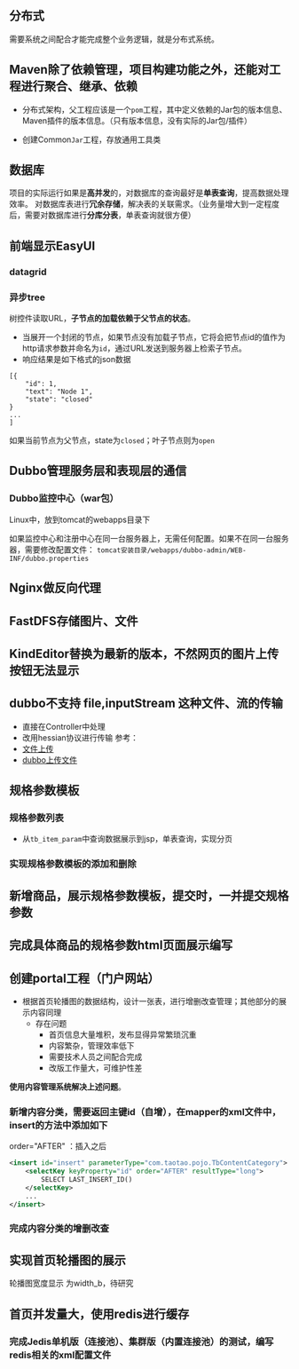 ## 分布式
需要系统之间配合才能完成整个业务逻辑，就是分布式系统。

## Maven除了依赖管理，项目构建功能之外，还能对工程进行聚合、继承、依赖

- 分布式架构，父工程应该是一个`pom`工程，其中定义依赖的Jar包的版本信息、Maven插件的版本信息。（只有版本信息，没有实际的Jar包/插件）

- 创建Common`Jar`工程，存放通用工具类

## 数据库
项目的实际运行如果是**高并发**的，对数据库的查询最好是**单表查询**，提高数据处理效率。
对数据库表进行**冗余存储**，解决表的关联需求。（业务量增大到一定程度后，需要对数据库进行**分库分表**，单表查询就很方便）

## 前端显示EasyUI

### datagrid

### 异步tree
树控件读取URL，**子节点的加载依赖于父节点的状态**。
- 当展开一个封闭的节点，如果节点没有加载子节点，它将会把节点id的值作为http请求参数并命名为`id`，通过URL发送到服务器上检索子节点。
- 响应结果是如下格式的json数据
```
[{
	"id": 1,
	"text": "Node 1",
	"state": "closed"
}
...
]
```
如果当前节点为父节点，state为`closed`；叶子节点则为`open`


## Dubbo管理服务层和表现层的通信


### Dubbo监控中心（war包）
Linux中，放到tomcat的webapps目录下

如果监控中心和注册中心在同一台服务器上，无需任何配置。如果不在同一台服务器，需要修改配置文件：
`tomcat安装目录/webapps/dubbo-admin/WEB-INF/dubbo.properties`


## Nginx做反向代理

## FastDFS存储图片、文件

## KindEditor替换为最新的版本，不然网页的图片上传按钮无法显示


## dubbo不支持 file,inputStream 这种文件、流的传输
- 直接在Controller中处理
- 改用hessian协议进行传输
参考：
- [文件上传](https://blog.csdn.net/qq315737546/article/details/52792037)
- [dubbo上传文件](https://www.jianshu.com/p/b0841d6fa830)

## 规格参数模板

### 规格参数列表
- 从`tb_item_param`中查询数据展示到jsp，单表查询，实现分页

### 实现规格参数模板的添加和删除

## 新增商品，展示规格参数模板，提交时，一并提交规格参数

## 完成具体商品的规格参数html页面展示编写

## 创建portal工程（门户网站）

- 根据首页轮播图的数据结构，设计一张表，进行增删改查管理；其他部分的展示内容同理
    - 存在问题
        - 首页信息大量堆积，发布显得异常繁琐沉重
        - 内容繁杂，管理效率低下
        - 需要技术人员之间配合完成
        - 改版工作量大，可维护性差
        
**使用内容管理系统解决上述问题**。


### 新增内容分类，需要返回主键id（自增），在mapper的xml文件中，insert的方法中添加如下
order="AFTER" ：插入之后

```xml
<insert id="insert" parameterType="com.taotao.pojo.TbContentCategory">
    <selectKey keyProperty="id" order="AFTER" resultType="long">
        SELECT LAST_INSERT_ID()
    </selectKey>
    ...
</insert>
```
	
### 完成内容分类的增删改查

## 实现首页轮播图的展示
轮播图宽度显示 为width_b，待研究

## 首页并发量大，使用redis进行缓存

### 完成Jedis单机版（连接池）、集群版（内置连接池）的测试，编写redis相关的xml配置文件

